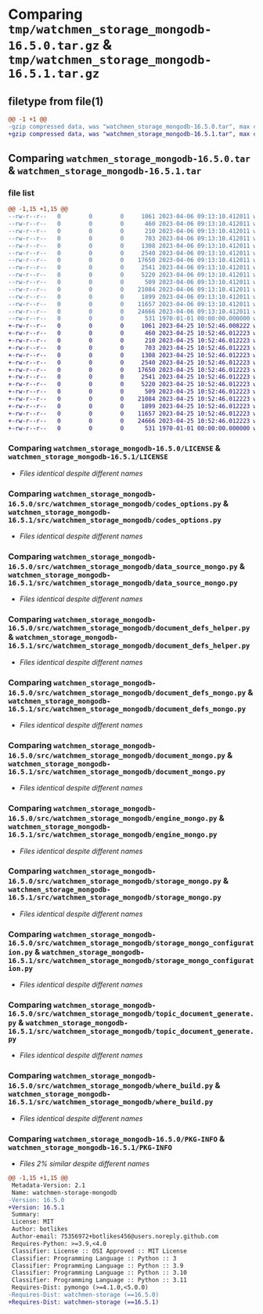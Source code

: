 # Comparing `tmp/watchmen_storage_mongodb-16.5.0.tar.gz` & `tmp/watchmen_storage_mongodb-16.5.1.tar.gz`

## filetype from file(1)

```diff
@@ -1 +1 @@
-gzip compressed data, was "watchmen_storage_mongodb-16.5.0.tar", max compression
+gzip compressed data, was "watchmen_storage_mongodb-16.5.1.tar", max compression
```

## Comparing `watchmen_storage_mongodb-16.5.0.tar` & `watchmen_storage_mongodb-16.5.1.tar`

### file list

```diff
@@ -1,15 +1,15 @@
--rw-r--r--   0        0        0     1061 2023-04-06 09:13:10.412011 watchmen_storage_mongodb-16.5.0/LICENSE
--rw-r--r--   0        0        0      460 2023-04-06 09:13:10.412011 watchmen_storage_mongodb-16.5.0/pyproject.toml
--rw-r--r--   0        0        0      210 2023-04-06 09:13:10.412011 watchmen_storage_mongodb-16.5.0/src/watchmen_storage_mongodb/__init__.py
--rw-r--r--   0        0        0      703 2023-04-06 09:13:10.412011 watchmen_storage_mongodb-16.5.0/src/watchmen_storage_mongodb/codes_options.py
--rw-r--r--   0        0        0     1308 2023-04-06 09:13:10.412011 watchmen_storage_mongodb-16.5.0/src/watchmen_storage_mongodb/data_source_mongo.py
--rw-r--r--   0        0        0     2540 2023-04-06 09:13:10.412011 watchmen_storage_mongodb-16.5.0/src/watchmen_storage_mongodb/document_defs_helper.py
--rw-r--r--   0        0        0    17650 2023-04-06 09:13:10.412011 watchmen_storage_mongodb-16.5.0/src/watchmen_storage_mongodb/document_defs_mongo.py
--rw-r--r--   0        0        0     2541 2023-04-06 09:13:10.412011 watchmen_storage_mongodb-16.5.0/src/watchmen_storage_mongodb/document_mongo.py
--rw-r--r--   0        0        0     5220 2023-04-06 09:13:10.412011 watchmen_storage_mongodb-16.5.0/src/watchmen_storage_mongodb/engine_mongo.py
--rw-r--r--   0        0        0      509 2023-04-06 09:13:10.412011 watchmen_storage_mongodb-16.5.0/src/watchmen_storage_mongodb/sort_build.py
--rw-r--r--   0        0        0    21084 2023-04-06 09:13:10.412011 watchmen_storage_mongodb-16.5.0/src/watchmen_storage_mongodb/storage_mongo.py
--rw-r--r--   0        0        0     1899 2023-04-06 09:13:10.412011 watchmen_storage_mongodb-16.5.0/src/watchmen_storage_mongodb/storage_mongo_configuration.py
--rw-r--r--   0        0        0    11657 2023-04-06 09:13:10.412011 watchmen_storage_mongodb-16.5.0/src/watchmen_storage_mongodb/topic_document_generate.py
--rw-r--r--   0        0        0    24666 2023-04-06 09:13:10.412011 watchmen_storage_mongodb-16.5.0/src/watchmen_storage_mongodb/where_build.py
--rw-r--r--   0        0        0      531 1970-01-01 00:00:00.000000 watchmen_storage_mongodb-16.5.0/PKG-INFO
+-rw-r--r--   0        0        0     1061 2023-04-25 10:52:46.008222 watchmen_storage_mongodb-16.5.1/LICENSE
+-rw-r--r--   0        0        0      460 2023-04-25 10:52:46.012223 watchmen_storage_mongodb-16.5.1/pyproject.toml
+-rw-r--r--   0        0        0      210 2023-04-25 10:52:46.012223 watchmen_storage_mongodb-16.5.1/src/watchmen_storage_mongodb/__init__.py
+-rw-r--r--   0        0        0      703 2023-04-25 10:52:46.012223 watchmen_storage_mongodb-16.5.1/src/watchmen_storage_mongodb/codes_options.py
+-rw-r--r--   0        0        0     1308 2023-04-25 10:52:46.012223 watchmen_storage_mongodb-16.5.1/src/watchmen_storage_mongodb/data_source_mongo.py
+-rw-r--r--   0        0        0     2540 2023-04-25 10:52:46.012223 watchmen_storage_mongodb-16.5.1/src/watchmen_storage_mongodb/document_defs_helper.py
+-rw-r--r--   0        0        0    17650 2023-04-25 10:52:46.012223 watchmen_storage_mongodb-16.5.1/src/watchmen_storage_mongodb/document_defs_mongo.py
+-rw-r--r--   0        0        0     2541 2023-04-25 10:52:46.012223 watchmen_storage_mongodb-16.5.1/src/watchmen_storage_mongodb/document_mongo.py
+-rw-r--r--   0        0        0     5220 2023-04-25 10:52:46.012223 watchmen_storage_mongodb-16.5.1/src/watchmen_storage_mongodb/engine_mongo.py
+-rw-r--r--   0        0        0      509 2023-04-25 10:52:46.012223 watchmen_storage_mongodb-16.5.1/src/watchmen_storage_mongodb/sort_build.py
+-rw-r--r--   0        0        0    21084 2023-04-25 10:52:46.012223 watchmen_storage_mongodb-16.5.1/src/watchmen_storage_mongodb/storage_mongo.py
+-rw-r--r--   0        0        0     1899 2023-04-25 10:52:46.012223 watchmen_storage_mongodb-16.5.1/src/watchmen_storage_mongodb/storage_mongo_configuration.py
+-rw-r--r--   0        0        0    11657 2023-04-25 10:52:46.012223 watchmen_storage_mongodb-16.5.1/src/watchmen_storage_mongodb/topic_document_generate.py
+-rw-r--r--   0        0        0    24666 2023-04-25 10:52:46.012223 watchmen_storage_mongodb-16.5.1/src/watchmen_storage_mongodb/where_build.py
+-rw-r--r--   0        0        0      531 1970-01-01 00:00:00.000000 watchmen_storage_mongodb-16.5.1/PKG-INFO
```

### Comparing `watchmen_storage_mongodb-16.5.0/LICENSE` & `watchmen_storage_mongodb-16.5.1/LICENSE`

 * *Files identical despite different names*

### Comparing `watchmen_storage_mongodb-16.5.0/src/watchmen_storage_mongodb/codes_options.py` & `watchmen_storage_mongodb-16.5.1/src/watchmen_storage_mongodb/codes_options.py`

 * *Files identical despite different names*

### Comparing `watchmen_storage_mongodb-16.5.0/src/watchmen_storage_mongodb/data_source_mongo.py` & `watchmen_storage_mongodb-16.5.1/src/watchmen_storage_mongodb/data_source_mongo.py`

 * *Files identical despite different names*

### Comparing `watchmen_storage_mongodb-16.5.0/src/watchmen_storage_mongodb/document_defs_helper.py` & `watchmen_storage_mongodb-16.5.1/src/watchmen_storage_mongodb/document_defs_helper.py`

 * *Files identical despite different names*

### Comparing `watchmen_storage_mongodb-16.5.0/src/watchmen_storage_mongodb/document_defs_mongo.py` & `watchmen_storage_mongodb-16.5.1/src/watchmen_storage_mongodb/document_defs_mongo.py`

 * *Files identical despite different names*

### Comparing `watchmen_storage_mongodb-16.5.0/src/watchmen_storage_mongodb/document_mongo.py` & `watchmen_storage_mongodb-16.5.1/src/watchmen_storage_mongodb/document_mongo.py`

 * *Files identical despite different names*

### Comparing `watchmen_storage_mongodb-16.5.0/src/watchmen_storage_mongodb/engine_mongo.py` & `watchmen_storage_mongodb-16.5.1/src/watchmen_storage_mongodb/engine_mongo.py`

 * *Files identical despite different names*

### Comparing `watchmen_storage_mongodb-16.5.0/src/watchmen_storage_mongodb/storage_mongo.py` & `watchmen_storage_mongodb-16.5.1/src/watchmen_storage_mongodb/storage_mongo.py`

 * *Files identical despite different names*

### Comparing `watchmen_storage_mongodb-16.5.0/src/watchmen_storage_mongodb/storage_mongo_configuration.py` & `watchmen_storage_mongodb-16.5.1/src/watchmen_storage_mongodb/storage_mongo_configuration.py`

 * *Files identical despite different names*

### Comparing `watchmen_storage_mongodb-16.5.0/src/watchmen_storage_mongodb/topic_document_generate.py` & `watchmen_storage_mongodb-16.5.1/src/watchmen_storage_mongodb/topic_document_generate.py`

 * *Files identical despite different names*

### Comparing `watchmen_storage_mongodb-16.5.0/src/watchmen_storage_mongodb/where_build.py` & `watchmen_storage_mongodb-16.5.1/src/watchmen_storage_mongodb/where_build.py`

 * *Files identical despite different names*

### Comparing `watchmen_storage_mongodb-16.5.0/PKG-INFO` & `watchmen_storage_mongodb-16.5.1/PKG-INFO`

 * *Files 2% similar despite different names*

```diff
@@ -1,15 +1,15 @@
 Metadata-Version: 2.1
 Name: watchmen-storage-mongodb
-Version: 16.5.0
+Version: 16.5.1
 Summary: 
 License: MIT
 Author: botlikes
 Author-email: 75356972+botlikes456@users.noreply.github.com
 Requires-Python: >=3.9,<4.0
 Classifier: License :: OSI Approved :: MIT License
 Classifier: Programming Language :: Python :: 3
 Classifier: Programming Language :: Python :: 3.9
 Classifier: Programming Language :: Python :: 3.10
 Classifier: Programming Language :: Python :: 3.11
 Requires-Dist: pymongo (>=4.1.0,<5.0.0)
-Requires-Dist: watchmen-storage (==16.5.0)
+Requires-Dist: watchmen-storage (==16.5.1)
```

